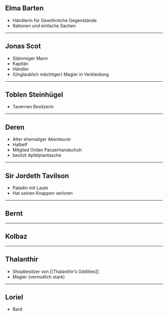 ## Elma Barten
- Händlerin für Gewöhnliche Gegenstände
- Rationen und einfache Sachen

---
## Jonas Scot
- Stämmiger Mann
- Kapitän
- Händler
- (Unglaublich mächtiger) Magier in Verkleidung

---
## Toblen Steinhügel
- Tavernen Besitzerin

---
## Deren
- Alter ehemaliger Abenteurer
- Halbelf
- Mitglied Orden Panzerhandschuh
- besitzt Apfelplantasche

---
## Sir Jordeth Tavilson
- Paladin mit Laute
- Hat seinen Knappen verloren

---
## Bernt

---
## Kolbaz

---
## Thalanthir
- Shopbesitzer von [[Thalanthir’s Oddities]]
- Magier (vermutlich stark)

---
## Loriel
- Bard
